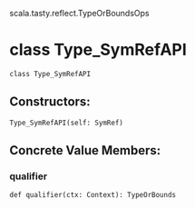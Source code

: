 scala.tasty.reflect.TypeOrBoundsOps
# class Type_SymRefAPI

<pre><code class="language-scala" >class Type_SymRefAPI</pre></code>
## Constructors:
<pre><code class="language-scala" >Type_SymRefAPI(self: SymRef)</pre></code>

## Concrete Value Members:
### qualifier
<pre><code class="language-scala" >def qualifier(ctx: Context): TypeOrBounds</pre></code>

